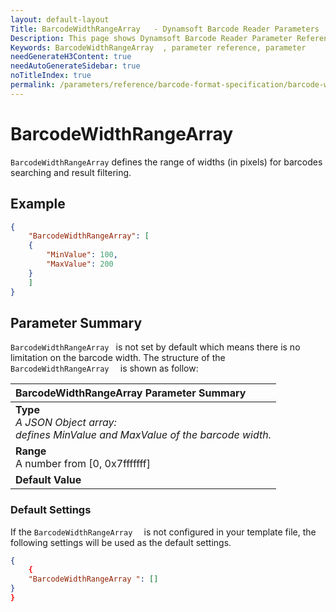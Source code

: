 ```yaml
---
layout: default-layout
Title: BarcodeWidthRangeArray   - Dynamsoft Barcode Reader Parameters
Description: This page shows Dynamsoft Barcode Reader Parameter Reference for BarcodeWidthRangeArray  .
Keywords: BarcodeWidthRangeArray  , parameter reference, parameter
needGenerateH3Content: true
needAutoGenerateSidebar: true
noTitleIndex: true
permalink: /parameters/reference/barcode-format-specification/barcode-width-range-array.html
---
```


# BarcodeWidthRangeArray  

`BarcodeWidthRangeArray` defines the range of widths (in pixels) for barcodes searching and result filtering.
## Example

```json
{
    "BarcodeWidthRangeArray": [
    {
        "MinValue": 100,
        "MaxValue": 200
    }
    ]
}
```

## Parameter Summary

`BarcodeWidthRangeArray ` is not set by default which means there is no limitation on the barcode width. The structure of the `BarcodeWidthRangeArray  ` is shown as follow:

| BarcodeWidthRangeArray  Parameter Summary |
| :--------------------------------- |
| **Type**<br>*A JSON Object array: <br>defines MinValue and MaxValue of the barcode width.* |
| **Range**<br>A number from [0, 0x7fffffff] |
| **Default Value**<br> |

### Default Settings

If the `BarcodeWidthRangeArray  ` is not configured in your template file, the following settings will be used as the default settings.

```json
{
    {
    "BarcodeWidthRangeArray ": []
}
}
```